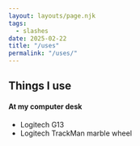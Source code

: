 ```yaml
---
layout: layouts/page.njk
tags:
  - slashes
date: 2025-02-22
title: "/uses"
permalink: "/uses/"
---
```


## Things I use

#### At my computer desk

- Logitech G13
- Logitech TrackMan marble wheel
